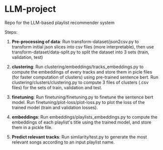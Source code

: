 # LLM-project
Repo for the LLM-based playlist recommender system

Steps:

1. **Pre-processing of data**: Run transform-dataset/json2csv.py to transform initial json slices into csv files (more interpretable), then use transform-dataset/data-split.py to split the dataset into 3 sets (train, validation, test)

2. **clustering**: Run clustering/embeddings/tracks_embeddings.py to compute the embeddings of every tracks and store them in picle files (for faster computation of clusters) using pre-trained sentence bert.
   Run clustering/clusters/clustering.py to compute 3 files of clusters (.csv files) for the sets of train, validation and test.

3. **finetuning**: Run finetuning/finetuning.py to finetune the sentence bert model.
   Run finetuning/plot-loss/plot-loss.py to plot the loss of the trained model (train and validation losses).

4. **embeddings**: Run embeddings/playlists_embeddings.py to compute the embeddings of each playlist's title using the trained model, and store them in a pickle file.

5. **Predict relevant tracks**: Run similarity/test.py to generate the most relevant songs according to an input playlist name.
